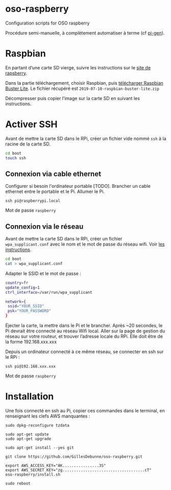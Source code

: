 # oso-raspberry

Configuration scripts for OSO raspberry

Procédure semi-manuelle, à complètement automatiser à terme (cf [pi-gen](https://github.com/RPi-Distro/pi-gen)).

# Raspbian

En partant d’une carte SD vierge, suivre les instructions sur le [site de rapsberry](https://www.raspberrypi.org/documentation/installation/installing-images/README.md).

Dans la partie téléchargement, choisir Raspbian, puis [télécharger Raspbian Buster Lite](https://www.raspberrypi.org/downloads/raspbian/). Le fichier récupéré est `2019-07-10-raspbian-buster-lite.zip`

Décompresser puis copier l’image sur la carte SD en suivant les instructions.

# Activer SSH

Avant de mettre la carte SD dans le RPi, créer un fichier vide nommé `ssh` à la racine de la carte SD.

```bash
cd boot
touch ssh
```

## Connexion via cable ethernet

Configurer si besoin l'ordinateur portable [TODO]. Brancher un cable ethernet entre le portable et le Pi. Allumer le Pi.

```
ssh pi@raspberrypi.local
```

Mot de passe `raspberry`

## Connexion via le réseau

Avant de mettre la carte SD dans le RPi, créer un fichier `wpa_supplicant.conf` avec le nom et le mot de passe du réseau wifi. Voir [les instructions](https://www.raspberrypi.org/documentation/configuration/wireless/headless.md).

```bash
cd boot
cat > wpa_supplicant.conf
```

Adapter le SSID et le mot de passe :

```bash
country=fr
update_config=1
ctrl_interface=/var/run/wpa_supplicant

network={
 ssid="YOUR_SSID"
 psk="YOUR_PASSWORD"
}
```

Éjecter la carte, la mettre dans le Pi et le brancher. Après ~20 secondes, le Pi devrait être connecté au réseau Wifi local. Aller sur la page de gestion du réseau sur votre routeur, et trouver l’adresse locale du RPi. Elle doit être de la forme 192.168.xxx.xxx

Depuis un ordinateur connecté à ce même réseau, se connecter en ssh sur le RPi :

`ssh pi@192.168.xxx.xxx`

Mot de passe `raspberry`

# Installation

Une fois connecté en ssh au Pi, copier ces commandes dans le terminal, en renseignant les clefs AWS manquantes :

```
sudo dpkg-reconfigure tzdata

sudo apt-get update
sudo apt-get upgrade

sudo apt-get install --yes git

git clone https://github.com/GillesDebunne/oso-raspberry.git

export AWS_ACCESS_KEY="AK................3S"
export AWS_SECRET_KEY="zg....................................cT"
oso-raspberry/install.sh

sudo reboot
```
